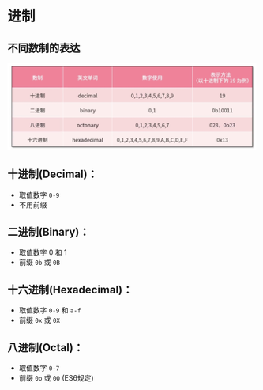 # 进制

## 不同数制的表达

  ![不同进制的表达](./images/不同进制的表达.png)

## 十进制(Decimal)：

+ 取值数字 `0-9`
+ 不用前缀

## 二进制(Binary)：

+ 取值数字 0 和 1
+ 前缀 `0b` 或 `0B`


## 十六进制(Hexadecimal)：

+ 取值数字 `0-9` 和 `a-f`
+ 前缀 `0x` 或 `0X`

## 八进制(Octal)：

+ 取值数字 `0-7`
+ 前缀 `0o` 或 `0O` (ES6规定)
